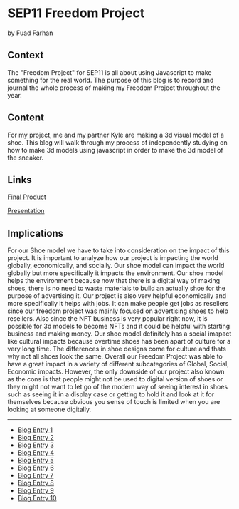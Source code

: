 # SEP11 Freedom Project
by Fuad Farhan

## Context
The "Freedom Project" for SEP11 is all about using Javascript to make something for the real world. The purpose of this blog is to record and journal the whole process of making my Freedom Project throughout
the year.

## Content
For my project, me and my partner Kyle are making a 3d visual model of a shoe. This blog will walk through my process of independently studying on how to make 3d models using javascript in order to make the 3d model of the sneaker.

## Links
[Final Product](https://fuadhoquef8414.github.io/freedomProject/)


[Presentation](https://docs.google.com/presentation/d/1LihelecsonzRGLKVWiPL6i6O2omzWBwrESx59-oOEzM/edit#slide=id.p)

## Implications
For our Shoe model we have to take into consideration on the impact of this project. It is important to analyze how our project is impacting the world globally, economically, and socially. Our shoe model can impact the world globally 
but more specifically it impacts the environment. Our shoe model helps the environment because now that there is a digital way of making shoes, there is no need to waste materials to build an actually shoe for the purpose of advertising it. 
Our project is also very helpful economically and more specifically it helps with jobs. It can make people get jobs as resellers since our freedom project was mainly focused on advertising shoes to help resellers. Also since the NFT business is very
popular right now, it is possible for 3d models to become NFTs and it could be helpful with starting business and making money. Our shoe model definitely has a social imapact like cultural impacts because overtime shoes has been apart of culture
for a very long time. The differences in shoe designs come for culture and thats why not all shoes look the same. Overall our Freedom Project was able to have a great impact in a variety of different subcategories of Global, Social, Economic impacts. However, the only downside of our project also known
as the cons is that people might not be used to digital version of shoes or they might not want to let go of the modern way of seeing interest in shoes such as seeing it in a display case or getting to hold it and look at it for themselves because obvious you sense of touch is limited when you are looking at someone digitally. 

---

* [Blog Entry 1](entries/entry01.md)
* [Blog Entry 2](entries/entry02.md)
* [Blog Entry 3](entries/entry03.md)
* [Blog Entry 4](entries/entry04.md)
* [Blog Entry 5](entries/entry05.md)
* [Blog Entry 6](entries/entry06.md)
* [Blog Entry 7](entries/entry07.md)
* [Blog Entry 8](entries/entry08.md)
* [Blog Entry 9](entries/entry09.md)
* [Blog Entry 10](entries/entry10.md)

